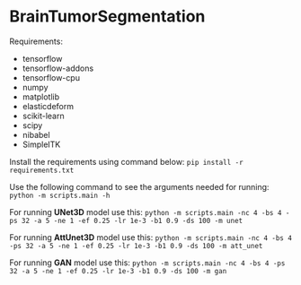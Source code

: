 # BrainTumorSegmentation

Requirements:
- tensorflow
- tensorflow-addons
- tensorflow-cpu
- numpy
- matplotlib
- elasticdeform
- scikit-learn
- scipy
- nibabel
- SimpleITK


Install the requirements using command below:
```pip install -r requirements.txt ```

Use the following command to see the arguments needed for running:
```python -m scripts.main -h```

For running **UNet3D** model use this:
```python -m scripts.main -nc 4 -bs 4 -ps 32 -a 5 -ne 1 -ef 0.25 -lr 1e-3 -b1 0.9 -ds 100 -m unet```

For running **AttUnet3D** model use this:
```python -m scripts.main -nc 4 -bs 4 -ps 32 -a 5 -ne 1 -ef 0.25 -lr 1e-3 -b1 0.9 -ds 100 -m att_unet```

For running **GAN** model use this:
```python -m scripts.main -nc 4 -bs 4 -ps 32 -a 5 -ne 1 -ef 0.25 -lr 1e-3 -b1 0.9 -ds 100 -m gan```